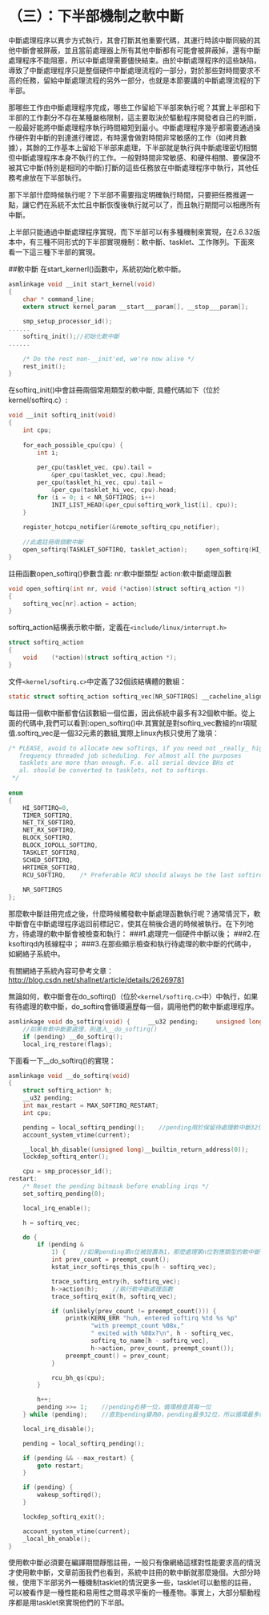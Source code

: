 # （三）：下半部機制之軟中斷


中斷處理程序以異步方式執行，其會打斷其他重要代碼，其運行時該中斷同級的其他中斷會被屏蔽，並且當前處理器上所有其他中斷都有可能會被屏蔽掉，還有中斷處理程序不能阻塞，所以中斷處理需要儘快結束。由於中斷處理程序的這些缺陷，導致了中斷處理程序只是整個硬件中斷處理流程的一部分，對於那些對時間要求不高的任務，留給中斷處理流程的另外一部分，也就是本節要講的中斷處理流程的下半部。

那哪些工作由中斷處理程序完成，哪些工作留給下半部來執行呢？其實上半部和下半部的工作劃分不存在某種嚴格限制，這主要取決於驅動程序開發者自己的判斷，一般最好能將中斷處理程序執行時間縮短到最小。中斷處理程序幾乎都需要通過操作硬件對中斷的到達進行確認，有時還會做對時間非常敏感的工作（如拷貝數據），其餘的工作基本上留給下半部來處理，下半部就是執行與中斷處理密切相關但中斷處理程序本身不執行的工作。一般對時間非常敏感、和硬件相關、要保證不被其它中斷(特別是相同的中斷)打斷的這些任務放在中斷處理程序中執行，其他任務考慮放在下半部執行。

那下半部什麼時候執行呢？下半部不需要指定明確執行時間，只要把任務推遲一點，讓它們在系統不太忙且中斷恢復後執行就可以了，而且執行期間可以相應所有中斷。

上半部只能通過中斷處理程序實現，而下半部可以有多種機制來實現，在2.6.32版本中，有三種不同形式的下半部實現機制：軟中斷、tasklet、工作隊列。下面來看一下這三種下半部的實現。

##軟中斷
在start_kernerl()函數中，系統初始化軟中斷。


```c
asmlinkage void __init start_kernel(void)  
{  
    char * command_line;  
    extern struct kernel_param __start___param[], __stop___param[];  
  
    smp_setup_processor_id();  
......  
    softirq_init();//初始化軟中斷  
......  
  
    /* Do the rest non-__init'ed, we're now alive */  
    rest_init();  
}
```

在softirq_init()中會註冊兩個常用類型的軟中斷, 具體代碼如下（位於kernel/softirq.c）:

```c
void __init softirq_init(void)  
{  
    int cpu;  
  
    for_each_possible_cpu(cpu) {  
        int i;  
  
        per_cpu(tasklet_vec, cpu).tail =  
            &per_cpu(tasklet_vec, cpu).head;  
        per_cpu(tasklet_hi_vec, cpu).tail =  
            &per_cpu(tasklet_hi_vec, cpu).head;  
        for (i = 0; i < NR_SOFTIRQS; i++)  
            INIT_LIST_HEAD(&per_cpu(softirq_work_list[i], cpu));  
    }  
  
    register_hotcpu_notifier(&remote_softirq_cpu_notifier);  
  
    //此處註冊兩個軟中斷  
    open_softirq(TASKLET_SOFTIRQ, tasklet_action);     open_softirq(HI_SOFTIRQ, tasklet_hi_action);  
}  
```

註冊函數open_softirq()參數含義:
nr:軟中斷類型 action:軟中斷處理函數


```c
void open_softirq(int nr, void (*action)(struct softirq_action *))  
{  
    softirq_vec[nr].action = action;  
}  
```

softirq_action結構表示軟中斷，定義在`<include/linux/interrupt.h>`


```c
struct softirq_action  
{  
    void    (*action)(struct softirq_action *);  
}  
```

文件`<kernel/softirq.c>`中定義了32個該結構體的數組：

```c
static struct softirq_action softirq_vec[NR_SOFTIRQS] __cacheline_aligned_in_smp;  
```

每註冊一個軟中斷都會佔該數組一個位置，因此係統中最多有32個軟中斷。從上面的代碼中,我們可以看到:open_softirq()中.其實就是對softirq_vec數組的nr項賦值.softirq_vec是一個32元素的數組,實際上linux內核只使用了幾項：

```c
/* PLEASE, avoid to allocate new softirqs, if you need not _really_ high 
   frequency threaded job scheduling. For almost all the purposes 
   tasklets are more than enough. F.e. all serial device BHs et 
   al. should be converted to tasklets, not to softirqs. 
 */  
  
enum  
{  
    HI_SOFTIRQ=0,  
    TIMER_SOFTIRQ,  
    NET_TX_SOFTIRQ,  
    NET_RX_SOFTIRQ,  
    BLOCK_SOFTIRQ,  
    BLOCK_IOPOLL_SOFTIRQ,  
    TASKLET_SOFTIRQ,  
    SCHED_SOFTIRQ,  
    HRTIMER_SOFTIRQ,  
    RCU_SOFTIRQ,    /* Preferable RCU should always be the last softirq */  
  
    NR_SOFTIRQS  
};  
```

那麼軟中斷註冊完成之後，什麼時候觸發軟中斷處理函數執行呢？通常情況下，軟中斷會在中斷處理程序返回前標記它，使其在稍後合適的時候被執行。在下列地方，待處理的軟中斷會被檢查和執行：
###1.處理完一個硬件中斷以後；
###2.在ksoftirqd內核線程中；
###3.在那些顯示檢查和執行待處理的軟中斷的代碼中，如網絡子系統中。

有關網絡子系統內容可參考文章：http://blog.csdn.net/shallnet/article/details/26269781

無論如何，軟中斷會在do_softirq()（位於`<kernel/softirq.c>`中）中執行，如果有待處理的軟中斷，do_softirq會循環遍歷每一個，調用他們的軟中斷處理程序。


```c
asmlinkage void do_softirq(void) {     __u32 pending;     unsigned long flags;     //如果在硬件中斷環境中就退出，軟中斷不可以在硬件中斷上下文或者是在軟中斷環境中使用，使用in_interrupt()來防止軟中斷嵌套，和搶佔硬中斷環境。     if (in_interrupt())         return;     //禁止本地中斷     local_irq_save(flags);     pending = local_softirq_pending();  
    //如果有軟中斷要處理，則進入__do_softirq()  
    if (pending) __do_softirq();     
    local_irq_restore(flags);    
```

下面看一下__do_softirq()的實現：


```c
asmlinkage void __do_softirq(void)
{
    struct softirq_action* h;
    __u32 pending;
    int max_restart = MAX_SOFTIRQ_RESTART;
    int cpu;

    pending = local_softirq_pending();    //pending用於保留待處理軟中斷32位位圖
    account_system_vtime(current);

    __local_bh_disable((unsigned long)__builtin_return_address(0));
    lockdep_softirq_enter();

    cpu = smp_processor_id();
restart:
    /* Reset the pending bitmask before enabling irqs */
    set_softirq_pending(0);

    local_irq_enable();

    h = softirq_vec;

    do {
        if (pending &
            1) {    //如果pending第n位被設置為1，那麼處理第n位對應類型的軟中斷
            int prev_count = preempt_count();
            kstat_incr_softirqs_this_cpu(h - softirq_vec);

            trace_softirq_entry(h, softirq_vec);
            h->action(h);    //執行軟中斷處理函數
            trace_softirq_exit(h, softirq_vec);

            if (unlikely(prev_count != preempt_count())) {
                printk(KERN_ERR "huh, entered softirq %td %s %p"
                       "with preempt_count %08x,"
                       " exited with %08x?\n", h - softirq_vec,
                       softirq_to_name[h - softirq_vec],
                       h->action, prev_count, preempt_count());
                preempt_count() = prev_count;
            }

            rcu_bh_qs(cpu);
        }

        h++;
        pending >>= 1;    //pending右移一位，循環檢查其每一位
    } while (pending);    //直到pending變為0，pending最多32位，所以循環最多執行32次。

    local_irq_disable();

    pending = local_softirq_pending();

    if (pending && --max_restart) {
        goto restart;
    }

    if (pending) {
        wakeup_softirqd();
    }

    lockdep_softirq_exit();

    account_system_vtime(current);
    _local_bh_enable();
}
```

使用軟中斷必須要在編譯期間靜態註冊，一般只有像網絡這樣對性能要求高的情況才使用軟中斷，文章前面我們也看到，系統中註冊的軟中斷就那麼幾個。大部分時候，使用下半部另外一種機制tasklet的情況更多一些，tasklet可以動態的註冊，可以被看作是一種性能和易用性之間尋求平衡的一種產物。事實上，大部分驅動程序都是用tasklet來實現他們的下半部。